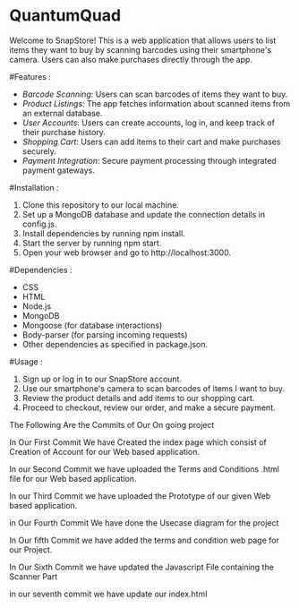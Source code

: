 # QuantumQuad

Welcome to SnapStore! This is a web application that allows users to list items they want to buy by scanning barcodes using their smartphone's camera. Users can also make purchases directly through the app.

#Features :

- *Barcode Scanning*: Users can scan barcodes of items they want to buy.
- *Product Listings*: The app fetches information about scanned items from an external database.
- *User Accounts*: Users can create accounts, log in, and keep track of their purchase history.
- *Shopping Cart*: Users can add items to their cart and make purchases securely.
- *Payment Integration*: Secure payment processing through integrated payment gateways.

#Installation :

1. Clone this repository to our local machine.
2. Set up a MongoDB database and update the connection details in config.js.
3. Install dependencies by running npm install.
4. Start the server by running npm start.
5. Open your web browser and go to http://localhost:3000.

#Dependencies :
- CSS
- HTML
- Node.js
- MongoDB
- Mongoose (for database interactions)
- Body-parser (for parsing incoming requests)
- Other dependencies as specified in package.json.

#Usage :

1. Sign up or log in to our SnapStore account.
2. Use our smartphone's camera to scan barcodes of items I want to buy.
3. Review the product details and add items to our shopping cart.
4. Proceed to checkout, review our order, and make a secure payment.



The Following Are the Commits of Our On going project

In Our First Commit We have Created the index page which consist of Creation of Account for our Web based application. 

In our Second Commit we have uploaded the Terms and Conditions .html file for our Web based application.

In our Third Commit we have uploaded the Prototype of our given Web based application.

in Our Fourth Commit We have done the Usecase diagram for the project

In Our fifth Commit we have added the terms and condition web page for our Project.

In Our Sixth Commit we have updated the Javascript File containing the Scanner Part

in our seventh commit we have update our index.html
